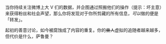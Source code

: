 当你持续关注微博上大 V 们的数据，并企图通过照搬他们的操作（提示：坏主意）来获得粉丝和社会声望，那么你将发现对于你所剪藏的所有信息，*可以*做的便是 「转发」。  
  
起初的善意讨论，如今被腐蚀成了内容的重复。你的~~兽人~~虚拟的追随者越来越多，但代价是什么，萨鲁曼？